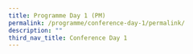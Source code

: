 ```yaml
---
title: Programme Day 1 (PM)
permalink: /programme/conference-day-1/permalink/
description: ""
third_nav_title: Conference Day 1
---
```

